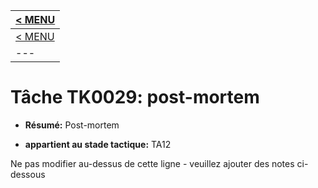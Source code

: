 |[< MENU](../../README.md)|
|---|
|[< MENU](../README.md)|
|---|
# Tâche TK0029: post-mortem

* **Résumé:** Post-mortem

* **appartient au stade tactique:** TA12

Ne pas modifier au-dessus de cette ligne - veuillez ajouter des notes ci-dessous